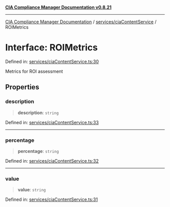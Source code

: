 [**CIA Compliance Manager Documentation v0.8.21**](../../../README.md)

***

[CIA Compliance Manager Documentation](../../../modules.md) / [services/ciaContentService](../README.md) / ROIMetrics

# Interface: ROIMetrics

Defined in: [services/ciaContentService.ts:30](https://github.com/Hack23/cia-compliance-manager/blob/689e67e40bb6afe811128d672a0d7dd5fcbdaea5/src/services/ciaContentService.ts#L30)

Metrics for ROI assessment

## Properties

### description

> **description**: `string`

Defined in: [services/ciaContentService.ts:33](https://github.com/Hack23/cia-compliance-manager/blob/689e67e40bb6afe811128d672a0d7dd5fcbdaea5/src/services/ciaContentService.ts#L33)

***

### percentage

> **percentage**: `string`

Defined in: [services/ciaContentService.ts:32](https://github.com/Hack23/cia-compliance-manager/blob/689e67e40bb6afe811128d672a0d7dd5fcbdaea5/src/services/ciaContentService.ts#L32)

***

### value

> **value**: `string`

Defined in: [services/ciaContentService.ts:31](https://github.com/Hack23/cia-compliance-manager/blob/689e67e40bb6afe811128d672a0d7dd5fcbdaea5/src/services/ciaContentService.ts#L31)
